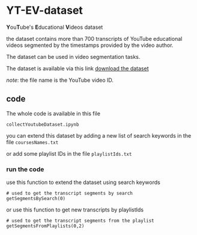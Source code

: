 # YT-EV-dataset

**Y**ou**T**ube's **E**ducational **V**ideos dataset

the dataset contains more than 700 transcripts of YouTube educational videos segmented by the timestamps provided by the video author.

The dataset can be used in video segmentation tasks.

The dataset is available via this link [download the dataset](https://drive.google.com/drive/folders/12NEwqBVa5HgMAqFPDCks0B6Ogb5tU-74)

*note*: the file name is the YouTube video ID.

## code

The whole code is available in this file

```
collectYoutubeDataset.ipynb
```

you can extend this dataset by adding a new list of search keywords in the file `coursesNames.txt`

or add some playlist IDs in the file `playlistIds.txt` 

### run the code

use this function to extend the dataset using search keywords

```
# used to get the transcript segments by search 
getSegmentsBySearch(0)
```

or use this function to get new transcripts by playlistIds

```
# used to get the transcript segments from the playlist 
getSegmentsFromPlaylists(0,2)
```
